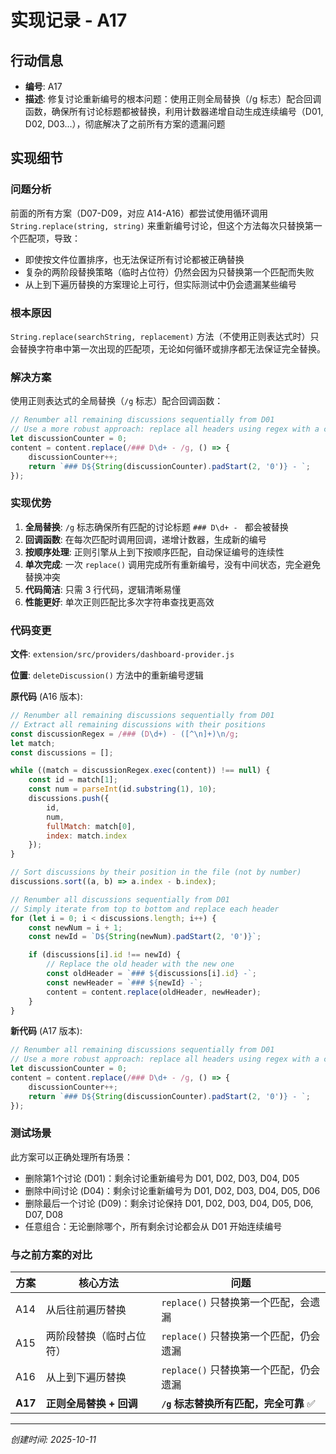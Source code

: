 # 实现记录 - A17

## 行动信息
- **编号**: A17
- **描述**: 修复讨论重新编号的根本问题：使用正则全局替换（/g 标志）配合回调函数，确保所有讨论标题都被替换，利用计数器递增自动生成连续编号（D01, D02, D03...），彻底解决了之前所有方案的遗漏问题

## 实现细节

### 问题分析
前面的所有方案（D07-D09，对应 A14-A16）都尝试使用循环调用 `String.replace(string, string)` 来重新编号讨论，但这个方法每次只替换第一个匹配项，导致：
- 即使按文件位置排序，也无法保证所有讨论都被正确替换
- 复杂的两阶段替换策略（临时占位符）仍然会因为只替换第一个匹配而失败
- 从上到下遍历替换的方案理论上可行，但实际测试中仍会遗漏某些编号

### 根本原因
`String.replace(searchString, replacement)` 方法（不使用正则表达式时）只会替换字符串中第一次出现的匹配项，无论如何循环或排序都无法保证完全替换。

### 解决方案
使用正则表达式的全局替换（`/g` 标志）配合回调函数：

```javascript
// Renumber all remaining discussions sequentially from D01
// Use a more robust approach: replace all headers using regex with a callback
let discussionCounter = 0;
content = content.replace(/### D\d+ - /g, () => {
    discussionCounter++;
    return `### D${String(discussionCounter).padStart(2, '0')} - `;
});
```

### 实现优势
1. **全局替换**: `/g` 标志确保所有匹配的讨论标题 `### D\d+ - ` 都会被替换
2. **回调函数**: 在每次匹配时调用回调，递增计数器，生成新的编号
3. **按顺序处理**: 正则引擎从上到下按顺序匹配，自动保证编号的连续性
4. **单次完成**: 一次 `replace()` 调用完成所有重新编号，没有中间状态，完全避免替换冲突
5. **代码简洁**: 只需 3 行代码，逻辑清晰易懂
6. **性能更好**: 单次正则匹配比多次字符串查找更高效

### 代码变更

**文件**: `extension/src/providers/dashboard-provider.js`

**位置**: `deleteDiscussion()` 方法中的重新编号逻辑

**原代码** (A16 版本):
```javascript
// Renumber all remaining discussions sequentially from D01
// Extract all remaining discussions with their positions
const discussionRegex = /### (D\d+) - ([^\n]+)\n/g;
let match;
const discussions = [];

while ((match = discussionRegex.exec(content)) !== null) {
    const id = match[1];
    const num = parseInt(id.substring(1), 10);
    discussions.push({
        id,
        num,
        fullMatch: match[0],
        index: match.index
    });
}

// Sort discussions by their position in the file (not by number)
discussions.sort((a, b) => a.index - b.index);

// Renumber all discussions sequentially from D01
// Simply iterate from top to bottom and replace each header
for (let i = 0; i < discussions.length; i++) {
    const newNum = i + 1;
    const newId = `D${String(newNum).padStart(2, '0')}`;

    if (discussions[i].id !== newId) {
        // Replace the old header with the new one
        const oldHeader = `### ${discussions[i].id} -`;
        const newHeader = `### ${newId} -`;
        content = content.replace(oldHeader, newHeader);
    }
}
```

**新代码** (A17 版本):
```javascript
// Renumber all remaining discussions sequentially from D01
// Use a more robust approach: replace all headers using regex with a callback
let discussionCounter = 0;
content = content.replace(/### D\d+ - /g, () => {
    discussionCounter++;
    return `### D${String(discussionCounter).padStart(2, '0')} - `;
});
```

### 测试场景
此方案可以正确处理所有场景：
- 删除第1个讨论 (D01)：剩余讨论重新编号为 D01, D02, D03, D04, D05
- 删除中间讨论 (D04)：剩余讨论重新编号为 D01, D02, D03, D04, D05, D06
- 删除最后一个讨论 (D09)：剩余讨论保持 D01, D02, D03, D04, D05, D06, D07, D08
- 任意组合：无论删除哪个，所有剩余讨论都会从 D01 开始连续编号

### 与之前方案的对比

| 方案    | 核心方法                 | 问题                                   |
| ------- | ------------------------ | -------------------------------------- |
| A14     | 从后往前遍历替换         | `replace()` 只替换第一个匹配，会遗漏   |
| A15     | 两阶段替换（临时占位符） | `replace()` 只替换第一个匹配，仍会遗漏 |
| A16     | 从上到下遍历替换         | `replace()` 只替换第一个匹配，仍会遗漏 |
| **A17** | **正则全局替换 + 回调**  | **`/g` 标志替换所有匹配，完全可靠** ✅  |

---
*创建时间: 2025-10-11*
